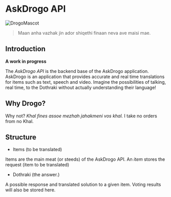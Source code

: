 # AskDrogo API

![DrogoMascot](http://img2.wikia.nocookie.net/__cb20110425023255/gameofthrones/images/9/92/Drogo_1x01.jpg)

> Maan anha vazhak jin ador shiqethi finaan neva ave maisi mae.

## Introduction

**A work in progress**

The *AskDrogo API* is the backend base of the AskDrogo application. AskDrogo is an application that provides accurate and real time translations for items such as text, speech and video. Imagine the possibilities of talking, real time, to the Dothraki without actually understanding their language!

## Why Drogo?
Why not? *Khal fines assoe mezhah jahakmeni vos khal.* I take no orders from no Khal.

## Structure

* Items (to be translated)

Items are the main meat (or steeds) of the AskDrogo API. An *item* stores the request (item to be translated)

* Dothraki (the answer.)

A possible response and translated solution to a given item. Voting results will also be stored here.
